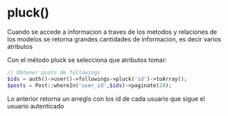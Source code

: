 # pluck()

Cuando se accede a informacion a traves de los metodos y relaciones de los modelos se retorna grandes cantidades de informacion, es decir varios atributos

Con el método pluck se selecciona que atributos tomar:

```php
// Obtener posts de followings
$ids = auth()->user()->followings->pluck('id')->toArray();
$posts = Post::whereIn('user_id',$ids)->paginate(20);

```
Lo anterior retorna un arreglo con los id de cada usuario que sigue el usuario autenticado